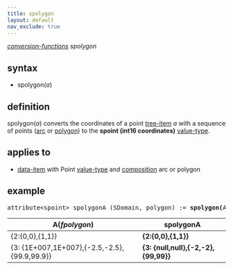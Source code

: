 ```yaml
---
title: spolygon
layout: default
nav_exclude: true
---
```

*[conversion-functions](conversion-functions) spolygon*

## syntax

- spolygon(*a*)

## definition

spolygon(*a*) converts the coordinates of a point [tree-item](tree-item) *a* with a sequence of points ([arc](arc) or [polygon](polygon)) to the **spoint (int16 coordinates)** [value-type](value-type).

## applies to

- [data-item](data-item) with Point [value-type](value-type) and [composition](composition) arc or polygon

## example

<pre>
attribute&lt;spoint&gt; spolygonA (SDomain, polygon) := <B>spolygon(</B>A<B>)</B>;
</pre>

| A(*fpolygon*)                                |  **spolygonA**                       |
|----------------------------------------------|--------------------------------------|
| {2:{0,0},{1,1}}                              | **{2:{0,0},{1,1}}**                  |
| {3: {1E+007,1E+007},{-2.5,-2.5},{99.9,99.9}} | **{3: {null,null},{-2,-2},{99,99}}** |